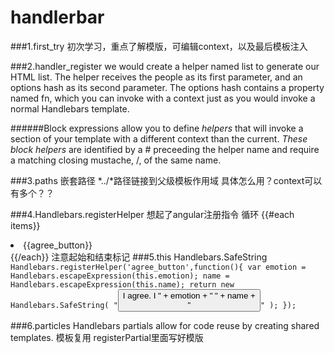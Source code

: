 # handlerbar
###1.first_try
初次学习，重点了解模版，可编辑context，以及最后模板注入

###2.handler_register
we would create a helper named list to generate our HTML list. 
The helper receives the people as its first parameter, 
and an options hash as its second parameter. 
The options hash contains a property named fn,
 which you can invoke with a context just as you would invoke a normal Handlebars template.
 
######Block expressions allow you to define *helpers* 
that will invoke a section of your template with a different context than the current.
*These block helpers* are identified by a # preceeding the helper name 
and require a matching closing mustache, /, of the same name.

###3.paths
嵌套路径
*../*路径链接到父级模板作用域
具体怎么用？context可以有多个？？

###4.Handlebars.registerHelper
想起了angular注册指令
循环
{{#each items}}
        <li>{{agree_button}}</li>
        {{/each}}
注意起始和结束标记 
###5.this Handlebars.SafeString
<code> 
Handlebars.registerHelper('agree_button',function(){
        var emotion = Handlebars.escapeExpression(this.emotion);
            name = Handlebars.escapeExpression(this.name);
        return new Handlebars.SafeString(
             "<button>I agree. I " + emotion + " " + name + "</button>"
        );
    });
</code>

###6.particles
Handlebars partials allow for code reuse by creating shared templates. 
模板复用
registerPartial里面写好模版

